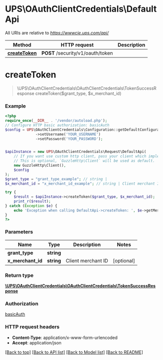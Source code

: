 # UPS\OAuthClientCredentials\DefaultApi

All URIs are relative to *https://wwwcie.ups.com/api/*

Method | HTTP request | Description
------------- | ------------- | -------------
[**createToken**](DefaultApi.md#createtoken) | **POST** /security/v1/oauth/token | 

# **createToken**
> \UPS\OAuthClientCredentials\OAuthClientCredentials\TokenSuccessResponse createToken($grant_type, $x_merchant_id)



### Example
```php
<?php
require_once(__DIR__ . '/vendor/autoload.php');
// Configure HTTP basic authorization: basicAuth
$config = UPS\OAuthClientCredentials\Configuration::getDefaultConfiguration()
              ->setUsername('YOUR_USERNAME')
              ->setPassword('YOUR_PASSWORD');


$apiInstance = new UPS\OAuthClientCredentials\Request\DefaultApi(
    // If you want use custom http client, pass your client which implements `GuzzleHttp\ClientInterface`.
    // This is optional, `GuzzleHttp\Client` will be used as default.
    new GuzzleHttp\Client(),
    $config
);
$grant_type = "grant_type_example"; // string | 
$x_merchant_id = "x_merchant_id_example"; // string | Client merchant ID

try {
    $result = $apiInstance->createToken($grant_type, $x_merchant_id);
    print_r($result);
} catch (Exception $e) {
    echo 'Exception when calling DefaultApi->createToken: ', $e->getMessage(), PHP_EOL;
}
?>
```

### Parameters

Name | Type | Description  | Notes
------------- | ------------- | ------------- | -------------
 **grant_type** | **string**|  |
 **x_merchant_id** | **string**| Client merchant ID | [optional]

### Return type

[**\UPS\OAuthClientCredentials\OAuthClientCredentials\TokenSuccessResponse**](../Model/TokenSuccessResponse.md)

### Authorization

[basicAuth](../../README.md#basicAuth)

### HTTP request headers

 - **Content-Type**: application/x-www-form-urlencoded
 - **Accept**: application/json

[[Back to top]](#) [[Back to API list]](../../README.md#documentation-for-api-endpoints) [[Back to Model list]](../../README.md#documentation-for-models) [[Back to README]](../../README.md)

